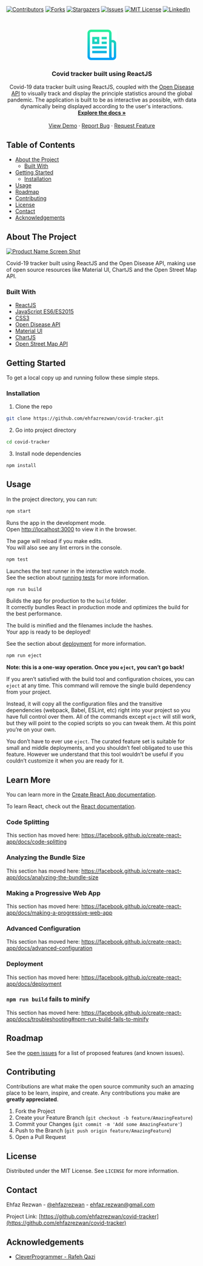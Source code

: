<!--
*** Thanks for checking out this README Template. If you have a suggestion that would
*** make this better, please fork the repo and create a pull request or simply open
*** an issue with the tag "enhancement".
*** Thanks again! Now go create something AMAZING! :D
***
***
***
*** To avoid retyping too much info. Do a search and replace for the following:
*** github_username, covid-tracker, twitter_handle, email
-->

<!-- PROJECT SHIELDS -->
<!--
*** I'm using markdown "reference style" links for readability.
*** Reference links are enclosed in brackets [ ] instead of parentheses ( ).
*** See the bottom of this document for the declaration of the reference variables
*** for contributors-url, forks-url, etc. This is an optional, concise syntax you may use.
*** https://www.markdownguide.org/basic-syntax/#reference-style-links
-->

[![Contributors][contributors-shield]][contributors-url]
[![Forks][forks-shield]][forks-url]
[![Stargazers][stars-shield]][stars-url]
[![Issues][issues-shield]][issues-url]
[![MIT License][license-shield]][license-url]
[![LinkedIn][linkedin-shield]][linkedin-url]

<!-- PROJECT LOGO -->
<br />
<p align="center">
  <a href="https://github.com/ehfazrezwan/covid-tracker">
    <img src="images/logo.png" alt="Logo" width="80" height="80">
  </a>

  <h3 align="center">Covid tracker built using ReactJS</h3>

  <p align="center">
    Covid-19 data tracker built using ReactJS, coupled with the <a href="https://disease.sh/">Open Disease API</a> to visually track and display the principle statistics around the global pandemic. The application is built to be as interactive as possible, with data dynamically being displayed according to the user's interactions.
    <br />
    <a href="https://github.com/ehfazrezwan/covid-tracker"><strong>Explore the docs »</strong></a>
    <br />
    <br />
    <a href="https://covid19-tracker-sninja.web.app/" target = "_blank">View Demo</a>
    ·
    <a href="https://github.com/ehfazrezwan/covid-tracker/issues">Report Bug</a>
    ·
    <a href="https://github.com/ehfazrezwan/covid-tracker/issues">Request Feature</a>
  </p>
</p>

<!-- TABLE OF CONTENTS -->

## Table of Contents

- [About the Project](#about-the-project)
  - [Built With](#built-with)
- [Getting Started](#getting-started)
  - [Installation](#installation)
- [Usage](#usage)
- [Roadmap](#roadmap)
- [Contributing](#contributing)
- [License](#license)
- [Contact](#contact)
- [Acknowledgements](#acknowledgements)

<!-- ABOUT THE PROJECT -->

## About The Project

[![Product Name Screen Shot][product-screenshot]]()

Covid-19 tracker built using ReactJS and the Open Disease API, making use of open source resources like Material UI, ChartJS and the Open Street Map API.

### Built With

- [ReactJS](https://reactjs.org/)
- [JavaScript ES6/ES2015](https://developer.mozilla.org/en-US/docs/Web/JavaScript)
- [CSS3](https://www.w3.org/Style/CSS/)
- [Open Disease API](https://www.disease.sh/)
- [Material UI](https://material-ui.com/)
- [ChartJS](https://www.chartjs.org/)
- [Open Street Map API](https://www.openstreetmap.org/)

<!-- GETTING STARTED -->

## Getting Started

To get a local copy up and running follow these simple steps.

### Installation

1. Clone the repo

```sh
git clone https://github.com/ehfazrezwan/covid-tracker.git
```

2. Go into project directory

```sh
cd covid-tracker
```

3. Install node dependencies

```sh
npm install
```

<!-- USAGE EXAMPLES -->

## Usage

In the project directory, you can run:

```sh
npm start
```

Runs the app in the development mode.<br />
Open [http://localhost:3000](http://localhost:3000) to view it in the browser.

The page will reload if you make edits.<br />
You will also see any lint errors in the console.

```sh
npm test
```

Launches the test runner in the interactive watch mode.<br />
See the section about [running tests](https://facebook.github.io/create-react-app/docs/running-tests) for more information.

```sh
npm run build
```

Builds the app for production to the `build` folder.<br />
It correctly bundles React in production mode and optimizes the build for the best performance.

The build is minified and the filenames include the hashes.<br />
Your app is ready to be deployed!

See the section about [deployment](https://facebook.github.io/create-react-app/docs/deployment) for more information.

```sh
npm run eject
```

**Note: this is a one-way operation. Once you `eject`, you can’t go back!**

If you aren’t satisfied with the build tool and configuration choices, you can `eject` at any time. This command will remove the single build dependency from your project.

Instead, it will copy all the configuration files and the transitive dependencies (webpack, Babel, ESLint, etc) right into your project so you have full control over them. All of the commands except `eject` will still work, but they will point to the copied scripts so you can tweak them. At this point you’re on your own.

You don’t have to ever use `eject`. The curated feature set is suitable for small and middle deployments, and you shouldn’t feel obligated to use this feature. However we understand that this tool wouldn’t be useful if you couldn’t customize it when you are ready for it.

## Learn More

You can learn more in the [Create React App documentation](https://facebook.github.io/create-react-app/docs/getting-started).

To learn React, check out the [React documentation](https://reactjs.org/).

### Code Splitting

This section has moved here: https://facebook.github.io/create-react-app/docs/code-splitting

### Analyzing the Bundle Size

This section has moved here: https://facebook.github.io/create-react-app/docs/analyzing-the-bundle-size

### Making a Progressive Web App

This section has moved here: https://facebook.github.io/create-react-app/docs/making-a-progressive-web-app

### Advanced Configuration

This section has moved here: https://facebook.github.io/create-react-app/docs/advanced-configuration

### Deployment

This section has moved here: https://facebook.github.io/create-react-app/docs/deployment

### `npm run build` fails to minify

This section has moved here: https://facebook.github.io/create-react-app/docs/troubleshooting#npm-run-build-fails-to-minify

<!-- ROADMAP -->

## Roadmap

See the [open issues](https://github.com/ehfazrezwan/covid-tracker/issues) for a list of proposed features (and known issues).

<!-- CONTRIBUTING -->

## Contributing

Contributions are what make the open source community such an amazing place to be learn, inspire, and create. Any contributions you make are **greatly appreciated**.

1. Fork the Project
2. Create your Feature Branch (`git checkout -b feature/AmazingFeature`)
3. Commit your Changes (`git commit -m 'Add some AmazingFeature'`)
4. Push to the Branch (`git push origin feature/AmazingFeature`)
5. Open a Pull Request

<!-- LICENSE -->

## License

Distributed under the MIT License. See `LICENSE` for more information.

<!-- CONTACT -->

## Contact

Ehfaz Rezwan - [@ehfazrezwan](https://www.linkedin.com/in/ehfaz-rezwan/) - ehfaz.rezwan@gmail.com

Project Link: [https://github.com/ehfazrezwan/covid-tracker](https://github.com/ehfazrezwan/covid-tracker)

<!-- ACKNOWLEDGEMENTS -->

## Acknowledgements

- [CleverProgrammer - Rafeh Qazi](https://github.com/CleverProgrammer)

<!-- MARKDOWN LINKS & IMAGES -->
<!-- https://www.markdownguide.org/basic-syntax/#reference-style-links -->

[contributors-shield]: https://img.shields.io/github/contributors/ehfazrezwan/covid-tracker
[contributors-url]: https://github.com/ehfazrezwan/covid-tracker/graphs/contributors
[forks-shield]: https://img.shields.io/github/forks/ehfazrezwan/covid-tracker
[forks-url]: https://github.com/ehfazrezwan/covid-tracker/network/members
[stars-shield]: https://img.shields.io/github/stars/ehfazrezwan/covid-tracker
[stars-url]: https://github.com/ehfazrezwan/covid-tracker/stargazers
[issues-shield]: https://img.shields.io/github/issues/ehfazrezwan/covid-tracker
[issues-url]: https://github.com/ehfazrezwan/covid-tracker/issues
[license-shield]: https://img.shields.io/github/license/ehfazrezwan/covid-tracker
[license-url]: https://github.com/ehfazrezwan/covid-tracker/blob/master/LICENSE.txt
[linkedin-shield]: https://img.shields.io/badge/-LinkedIn-black.svg?style=flat-square&logo=linkedin&colorB=555
[linkedin-url]: https://linkedin.com/in/ehfazrezwan
[product-screenshot]: images/app.png
